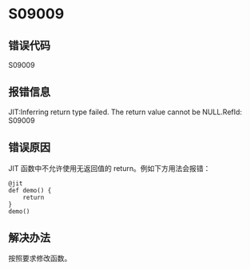 # S09009

## 错误代码

S09009

## 报错信息

JIT:Inferring return type failed. The return value cannot be NULL.RefId: S09009

## 错误原因

JIT 函数中不允许使用无返回值的 return。例如下方用法会报错：

```
@jit
def demo() {
	return
}
demo()
```

## 解决办法

按照要求修改函数。

